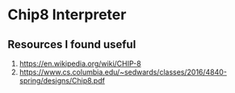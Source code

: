 # Chip8 Interpreter

## Resources I found useful

1. https://en.wikipedia.org/wiki/CHIP-8
2. https://www.cs.columbia.edu/~sedwards/classes/2016/4840-spring/designs/Chip8.pdf
